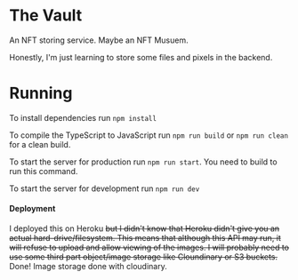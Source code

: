 # The Vault
An NFT storing service. Maybe an NFT Musuem.

Honestly, I'm just learning to store some files and pixels in the backend.

# Running
To install dependencies run `npm install`

To compile the TypeScript to JavaScript run `npm run build` or `npm run clean` for a clean build.

To start the server for production run `npm run start`. You need to build to run this command.

To start the server for development run `npm run dev`

#### Deployment
I deployed this on Heroku <s>but I didn't know that Heroku didn't give you an actual hard-drive/filesystem. This means that although this API may run, it will refuse to upload and allow viewing of the images. I will probably need to use some third part object/image storage like Cloundinary or S3 buckets.</s> Done! Image storage done with cloudinary.
